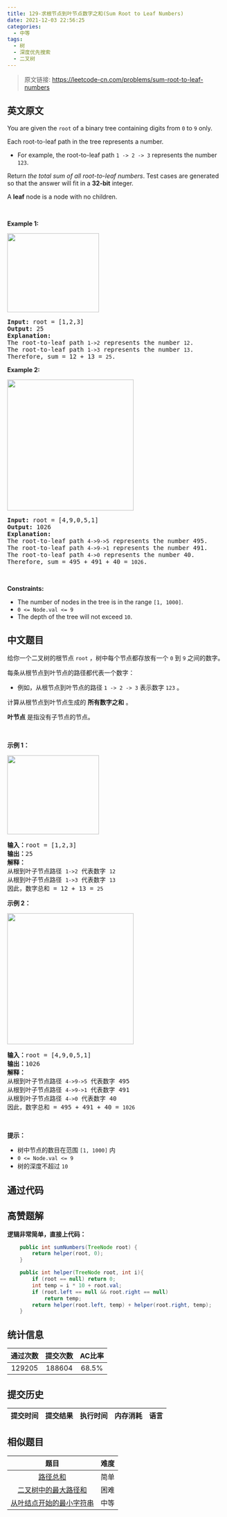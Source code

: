 ```yaml
---
title: 129-求根节点到叶节点数字之和(Sum Root to Leaf Numbers)
date: 2021-12-03 22:56:25
categories:
  - 中等
tags:
  - 树
  - 深度优先搜索
  - 二叉树
---
```


> 原文链接: https://leetcode-cn.com/problems/sum-root-to-leaf-numbers


## 英文原文
<div><p>You are given the <code>root</code> of a binary tree containing digits from <code>0</code> to <code>9</code> only.</p>

<p>Each root-to-leaf path in the tree represents a number.</p>

<ul>
	<li>For example, the root-to-leaf path <code>1 -&gt; 2 -&gt; 3</code> represents the number <code>123</code>.</li>
</ul>

<p>Return <em>the total sum of all root-to-leaf numbers</em>. Test cases are generated so that the answer will fit in a <strong>32-bit</strong> integer.</p>

<p>A <strong>leaf</strong> node is a node with no children.</p>

<p>&nbsp;</p>
<p><strong>Example 1:</strong></p>
<img alt="" src="https://assets.leetcode.com/uploads/2021/02/19/num1tree.jpg" style="width: 212px; height: 182px;" />
<pre>
<strong>Input:</strong> root = [1,2,3]
<strong>Output:</strong> 25
<strong>Explanation:</strong>
The root-to-leaf path <code>1-&gt;2</code> represents the number <code>12</code>.
The root-to-leaf path <code>1-&gt;3</code> represents the number <code>13</code>.
Therefore, sum = 12 + 13 = <code>25</code>.
</pre>

<p><strong>Example 2:</strong></p>
<img alt="" src="https://assets.leetcode.com/uploads/2021/02/19/num2tree.jpg" style="width: 292px; height: 302px;" />
<pre>
<strong>Input:</strong> root = [4,9,0,5,1]
<strong>Output:</strong> 1026
<strong>Explanation:</strong>
The root-to-leaf path <code>4-&gt;9-&gt;5</code> represents the number 495.
The root-to-leaf path <code>4-&gt;9-&gt;1</code> represents the number 491.
The root-to-leaf path <code>4-&gt;0</code> represents the number 40.
Therefore, sum = 495 + 491 + 40 = <code>1026</code>.
</pre>

<p>&nbsp;</p>
<p><strong>Constraints:</strong></p>

<ul>
	<li>The number of nodes in the tree is in the range <code>[1, 1000]</code>.</li>
	<li><code>0 &lt;= Node.val &lt;= 9</code></li>
	<li>The depth of the tree will not exceed <code>10</code>.</li>
</ul>
</div>

## 中文题目
<div>给你一个二叉树的根节点 <code>root</code> ，树中每个节点都存放有一个 <code>0</code> 到 <code>9</code> 之间的数字。
<div class="original__bRMd">
<div>
<p>每条从根节点到叶节点的路径都代表一个数字：</p>

<ul>
	<li>例如，从根节点到叶节点的路径 <code>1 -> 2 -> 3</code> 表示数字 <code>123</code> 。</li>
</ul>

<p>计算从根节点到叶节点生成的 <strong>所有数字之和</strong> 。</p>

<p><strong>叶节点</strong> 是指没有子节点的节点。</p>

<p> </p>

<p><strong>示例 1：</strong></p>
<img alt="" src="https://assets.leetcode.com/uploads/2021/02/19/num1tree.jpg" style="width: 212px; height: 182px;" />
<pre>
<strong>输入：</strong>root = [1,2,3]
<strong>输出：</strong>25
<strong>解释：</strong>
从根到叶子节点路径 <code>1->2</code> 代表数字 <code>12</code>
从根到叶子节点路径 <code>1->3</code> 代表数字 <code>13</code>
因此，数字总和 = 12 + 13 = <code>25</code></pre>

<p><strong>示例 2：</strong></p>
<img alt="" src="https://assets.leetcode.com/uploads/2021/02/19/num2tree.jpg" style="width: 292px; height: 302px;" />
<pre>
<strong>输入：</strong>root = [4,9,0,5,1]
<strong>输出：</strong>1026
<strong>解释：</strong>
从根到叶子节点路径 <code>4->9->5</code> 代表数字 495
从根到叶子节点路径 <code>4->9->1</code> 代表数字 491
从根到叶子节点路径 <code>4->0</code> 代表数字 40
因此，数字总和 = 495 + 491 + 40 = <code>1026</code>
</pre>

<p> </p>

<p><strong>提示：</strong></p>

<ul>
	<li>树中节点的数目在范围 <code>[1, 1000]</code> 内</li>
	<li><code>0 <= Node.val <= 9</code></li>
	<li>树的深度不超过 <code>10</code></li>
</ul>
</div>
</div>
</div>

## 通过代码
<RecoDemo>
</RecoDemo>


## 高赞题解
**逻辑非常简单，直接上代码：**
<br>
```java [-Java]
    public int sumNumbers(TreeNode root) {
        return helper(root, 0);
    }

    public int helper(TreeNode root, int i){
        if (root == null) return 0;
        int temp = i * 10 + root.val;
        if (root.left == null && root.right == null)
            return temp;
        return helper(root.left, temp) + helper(root.right, temp);
    }
```


## 统计信息
| 通过次数 | 提交次数 | AC比率 |
| :------: | :------: | :------: |
|    129205    |    188604    |   68.5%   |

## 提交历史
| 提交时间 | 提交结果 | 执行时间 |  内存消耗  | 语言 |
| :------: | :------: | :------: | :--------: | :--------: |


## 相似题目
|                             题目                             | 难度 |
| :----------------------------------------------------------: | :---------: |
| [路径总和](https://leetcode-cn.com/problems/path-sum/) | 简单|
| [二叉树中的最大路径和](https://leetcode-cn.com/problems/binary-tree-maximum-path-sum/) | 困难|
| [从叶结点开始的最小字符串](https://leetcode-cn.com/problems/smallest-string-starting-from-leaf/) | 中等|

